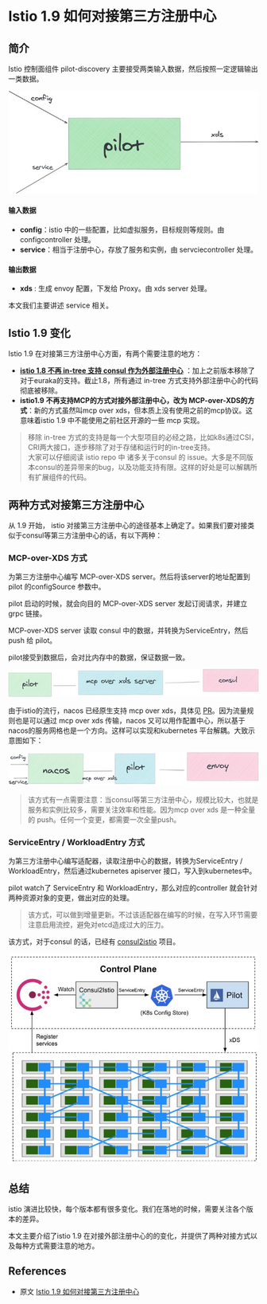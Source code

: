 # Istio 1.9 如何对接第三方注册中心

## 简介

Istio 控制面组件 pilot-discovery 主要接受两类输入数据，然后按照一定逻辑输出一类数据。

![](<../.gitbook/assets/image (7) (1) (1).png>)

#### 输入数据

* **config**：istio 中的一些配置，比如虚拟服务，目标规则等规则。由 configcontroller 处理。
* **service**：相当于注册中心，存放了服务和实例，由 servciecontroller 处理。

#### 输出数据

* **xds** : 生成 envoy 配置，下发给 Proxy。由 xds server 处理。

本文我们主要讲述 service 相关。

## Istio 1.9 变化

Istio 1.9 在对接第三方注册中心方面，有两个需要注意的地方：

* [**istio 1.8 不再 in-tree 支持 consul 作为外部注册中心**](https://link.zhihu.com/?target=https%3A//github.com/istio/istio/pull/25521) ：加上之前版本移除了对于euraka的支持。截止1.8，所有通过 in-tree 方式支持外部注册中心的代码彻底被移除。
* **istio1.9 不再支持MCP的方式对接外部注册中心，改为 MCP-over-XDS的方式**：新的方式虽然叫mcp over xds，但本质上没有使用之前的mcp协议。这意味着istio 1.9 中不能使用之前社区开源的一些 mcp 实现。

> 移除 in-tree 方式的支持是每一个大型项目的必经之路，比如k8s通过CSI，CRI两大接口，逐步移除了对于存储和运行时的in-tree支持。\
> 大家可以仔细阅读 istio repo 中 诸多关于consul 的 issue。大多是不同版本consul的差异带来的bug，以及功能支持有限。这样的好处是可以解耦所有扩展组件的代码。

## 两种方式对接第三方注册中心

从 1.9 开始， istio 对接第三方注册中心的途径基本上确定了。如果我们要对接类似于consul等第三方注册中心的话，有以下两种：

### MCP-over-XDS 方式

为第三方注册中心编写 MCP-over-XDS server。然后将该server的地址配置到pilot 的configSource 参数中。

pilot 启动的时候，就会向目的 MCP-over-XDS server 发起订阅请求，并建立 grpc 链接。

MCP-over-XDS server 读取 consul 中的数据，并转换为ServiceEntry，然后 push 给 pilot。

pilot接受到数据后，会对比内存中的数据，保证数据一致。

![](<../.gitbook/assets/image (19).png>)

由于istio的流行，nacos 已经原生支持 mcp over xds，具体见 [PR](https://link.zhihu.com/?target=https%3A//github.com/alibaba/nacos/pull/5124)。因为流量规则也是可以通过 mcp over xds 传输，nacos 又可以用作配置中心，所以基于nacos的服务网格也是一个方向。这样可以实现和kubernetes 平台解耦。大致示意图如下：

![](<../.gitbook/assets/image (72).png>)

> 该方式有一点需要注意：当consul等第三方注册中心，规模比较大，也就是服务和实例比较多，需要关注效率和性能。因为mcp over xds 是一种全量的 push。任何一个变更，都需要一次全量push。

### ServiceEntry / WorkloadEntry 方式

为第三方注册中心编写适配器，读取注册中心的数据，转换为ServiceEntry / WorkloadEntry，然后通过kubernetes apiserver 接口，写入到kubernetes中。

pilot watch了 ServiceEntry 和 WorkloadEntry，那么对应的controller 就会针对两种资源对象的变更，做出对应的处理。

> 该方式，可以做到增量更新。不过该适配器在编写的时候，在写入环节需要注意启用流控，避免对etcd造成过大的压力。

该方式，对于consul 的话，已经有 [consul2istio](https://link.zhihu.com/?target=https%3A//github.com/aeraki-framework/consul2istio) 项目。

![](<../.gitbook/assets/image (25).png>)

## 总结

istio 演进比较快，每个版本都有很多变化。我们在落地的时候，需要关注各个版本的差异。

本文主要介绍了istio 1.9 在对接外部注册中心的的变化，并提供了两种对接方式以及每种方式需要注意的地方。



## References

* 原文 [Istio 1.9 如何对接第三方注册中心](https://zhuanlan.zhihu.com/p/371085990)
